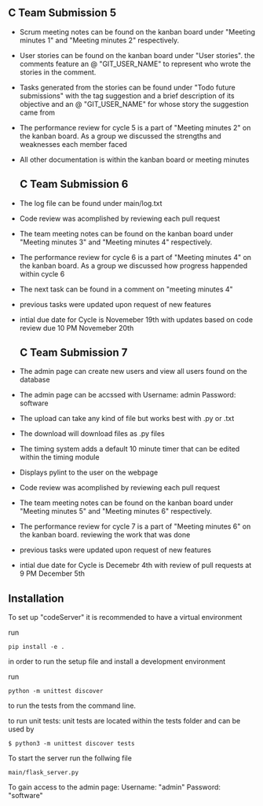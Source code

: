    ## C Team Submission 5

- Scrum meeting notes can be found on the kanban board under "Meeting minutes 1" and "Meeting minutes 2" respectively.
- User stories can be found on the kanban board under "User stories". the comments feature an @ "GIT_USER_NAME" to represent who wrote the stories in the comment. 
- Tasks generated from the stories can be found under "Todo future submissions" with the tag suggestion and a brief description of its objective and an @ "GIT_USER_NAME" for whose story the suggestion came from
- The performance review for cycle 5 is a part of "Meeting minutes 2" on the kanban board. As a group we discussed the strengths and weaknesses each member faced
- All other documentation is within the kanban board or meeting minutes

   ## C Team Submission 6
- The log file can be found under main/log.txt
- Code review was acomplished by reviewing each pull request
- The team meeting notes can be found on the kanban board under "Meeting minutes 3" and "Meeting minutes 4" respectively.
- The performance review for cycle 6 is a part of "Meeting minutes 4" on the kanban board. As a group we discussed how progress happended within cycle 6
- The next task can be found in a comment on "meeting minutes 4"
- previous tasks were updated upon request of new features 
- intial due date for Cycle is Novemeber 19th with updates based on code review due 10 PM Novemeber 20th

   ## C Team Submission 7
- The admin page can create new users and view all users found on the database
- The admin page can be accssed with Username: admin Password: software
- The upload can take any kind of file but works best with .py or .txt
- The download will download files as .py files
- The timing system adds a default 10 minute timer that can be edited within the timing module
- Displays pylint to the user on the webpage
- Code review was acomplished by reviewing each pull request
- The team meeting notes can be found on the kanban board under "Meeting minutes 5" and "Meeting minutes 6" respectively.
- The performance review for cycle 7 is a part of "Meeting minutes 6" on the kanban board. reviewing the work that was done
- previous tasks were updated upon request of new features
- intial due date for Cycle is Decemebr 4th with review of pull requests at 9 PM December 5th

## Installation

To set up "codeServer" it is recommended to have a virtual environment

run
```
pip install -e .
```

in order to run the setup file and install a development environment

 run
```
python -m unittest discover
```
 to run the tests from the command line.
 
to run unit tests:
    unit tests are located within the tests folder and can be used by 
```
$ python3 -m unittest discover tests
```

To start the server run the follwing file
```
main/flask_server.py
```

To gain access to the admin page:
   Username: "admin"
   Password: "software"
   

